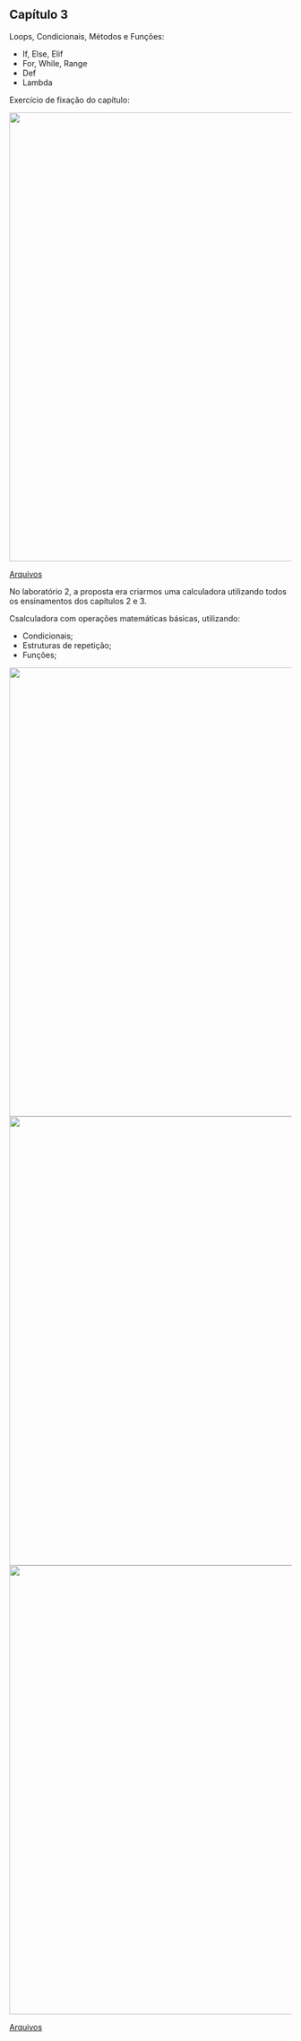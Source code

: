 ## Capítulo 3

Loops, Condicionais, Métodos e Funções:

<ul>
	<li>If, Else, Elif</li>
	<li>For, While, Range</li>
	<li>Def</li>
    <li>Lambda</li>
</ul>

Exercício de fixação do capítulo:

<center><img src="https://user-images.githubusercontent.com/67449365/95008406-0ccd4080-05f0-11eb-9d64-655d41daf1fe.jpg" alt="" width="800"></center>

[Arquivos](https://github.com/ThayaneMoreira/PythonFundamentos-studies/blob/master/CAP-03/Exercicio1.ipynb)

No laboratório 2, a proposta era criarmos uma calculadora utilizando todos os ensinamentos dos capítulos 2 e 3.

Csalculadora com operações matemáticas básicas, utilizando:

- Condicionais;
- Estruturas de repetição;
- Funções;

<center><img src="https://user-images.githubusercontent.com/67449365/95008415-1f477a00-05f0-11eb-8551-0f62585a7105.jpg" alt="" width="800"></center>

<center><img src="https://user-images.githubusercontent.com/67449365/95008558-55392e00-05f1-11eb-90e1-35d06d12f600.jpg" alt="" width="800"></center>

<center><img src="https://user-images.githubusercontent.com/67449365/95008566-641fe080-05f1-11eb-8ae8-7693b9d075e6.jpg" alt="" width="800"></center>


[Arquivos](https://github.com/ThayaneMoreira/PythonFundamentos-studies/blob/master/CAP-03/Calculadora.py)

